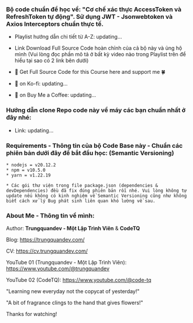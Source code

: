 ### Bộ code chuẩn để học về: "Cơ chế xác thực AccessToken và RefreshToken tự động". Sử dụng JWT - Jsonwebtoken và Axios Interceptors chuẩn thực tế.

- Playlist hướng dẫn chi tiết từ A-Z: updating...

- Link Download Full Source Code hoàn chỉnh của cả bộ này và ủng hộ mình (Vui lòng đọc phần mô tả ở bất kỳ video nào trong Playlist trên để hiểu tại sao có 2 link bên dưới)

- 🤝 Get Full Source Code for this Course here and support me 🍀

- 🎁 on Ko-fi: updating...

- 🎁 on Buy Me a Coffee: updating...

### Hướng dẫn clone Repo code này về máy các bạn chuẩn nhất ở đây nhé:

- Link: updating...

### Requirements - Thông tin của bộ Code Base này - Chuẩn các phiên bản dưới đây để bắt đầu học: (Semantic Versioning)

```
* nodejs = v20.12.2
* npm = v10.5.0
* yarn = v1.22.19

* Các gói thư viện trong file package.json (dependencies & devDependencies) đều đã fix đúng phiên bản rồi nhé. Vui lòng không tự update nếu không có kinh nghiệm về Semantic Versioning cũng như không biết cách xử lý Bug phát sinh liên quan khó lường về sau.
```

### About Me - Thông tin về mình:

Author: **Trungquandev - Một Lập Trình Viên** & **CodeTQ**

Blog: https://trungquandev.com/

CV: https://cv.trungquandev.com/

YouTube 01 (Trungquandev - Một Lập Trình Viên): https://www.youtube.com/@trungquandev

YouTube 02 (CodeTQ): https://www.youtube.com/@code-tq

"Learning new everyday not the copycat of yesterday!"

"A bit of fragrance clings to the hand that gives flowers!"

Thanks for watching!
